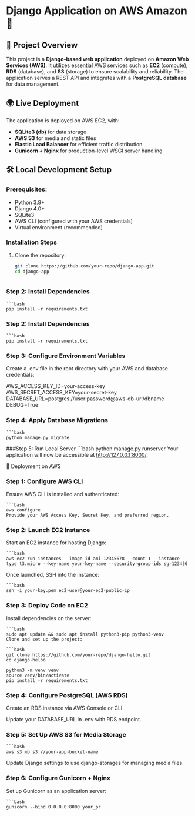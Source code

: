 # Django Application on AWS Amazon🚀

## 📌 Project Overview
This project is a **Django-based web application** deployed on **Amazon Web Services (AWS)**. It utilizes essential AWS services such as **EC2** (compute), **RDS** (database), and **S3** (storage) to ensure scalability and reliability. The application serves a REST API and integrates with a **PostgreSQL database** for data management.

## 🌍 Live Deployment
The application is deployed on AWS EC2, with:
- **SQLite3 (db)** for data storage
- **AWS S3** for media and static files
- **Elastic Load Balancer** for efficient traffic distribution
- **Gunicorn + Nginx** for production-level WSGI server handling

## 🛠 Local Development Setup
### Prerequisites:
- Python 3.9+
- Django 4.0+
- SQLite3
- AWS CLI (configured with your AWS credentials)
- Virtual environment (recommended)

### Installation Steps
1. Clone the repository:
   ```bash
   git clone https://github.com/your-repo/django-app.git
   cd django-app



### Step 2: Install Dependencies
    ```bash
    pip install -r requirements.txt

### Step 2: Install Dependencies
    ```bash
    pip install -r requirements.txt

### Step 3: Configure Environment Variables
Create a .env file in the root directory with your AWS and database credentials:

AWS_ACCESS_KEY_ID=your-access-key
AWS_SECRET_ACCESS_KEY=your-secret-key
DATABASE_URL=postgres://user:password@aws-db-url/dbname
DEBUG=True

### Step 4: Apply Database Migrations
    ```bash
    python manage.py migrate

###Step 5: Run Local Server
    ```bash
    python manage.py runserver
    Your application will now be accessible at http://127.0.0.1:8000/.


🚀 Deployment on AWS
### Step 1: Configure AWS CLI
Ensure AWS CLI is installed and authenticated:

    ```bash
    aws configure
    Provide your AWS Access Key, Secret Key, and preferred region.

### Step 2: Launch EC2 Instance
Start an EC2 instance for hosting Django:

    ```bash
    aws ec2 run-instances --image-id ami-12345678 --count 1 --instance-type t3.micro --key-name your-key-name --security-group-ids sg-123456

Once launched, SSH into the instance:

    ```bash
    ssh -i your-key.pem ec2-user@your-ec2-public-ip

### Step 3: Deploy Code on EC2
Install dependencies on the server:


    ```bash
    sudo apt update && sudo apt install python3-pip python3-venv
    Clone and set up the project:

    ```bash
    git clone https://github.com/your-repo/django-hello.git
    cd django-heloo

    python3 -m venv venv
    source venv/bin/activate
    pip install -r requirements.txt

### Step 4: Configure PostgreSQL (AWS RDS)
Create an RDS instance via AWS Console or CLI.

Update your DATABASE_URL in .env with RDS endpoint.

### Step 5: Set Up AWS S3 for Media Storage
    ```bash
    aws s3 mb s3://your-app-bucket-name

Update Django settings to use django-storages for managing media files.

### Step 6: Configure Gunicorn + Nginx
Set up Gunicorn as an application server:

    ```bash
    gunicorn --bind 0.0.0.0:8000 your_pr
